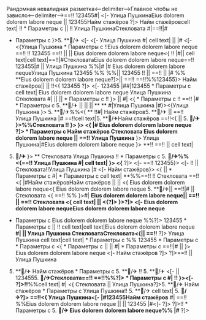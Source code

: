 Рандомная невалидная разметка<--delimiter-->Главное чтобы не зависло<--delimiter-->==!!
123455#|
<[-  Улица ПушкинаEius dolorem dolorem labore neque ||  123455Найм стажёров ?]>
Найм стажёровcell text|
!!   * Параметры с  ||  !!
Улица ПушкинаСтекловата #|==!!|#
  * Параметры с }>5. **🏨/✈
<[- <[-  Улица Пушкина #| cell text| ||  |#
<[- <{Улица Пушкина   * Параметры с  !!Eius dolorem dolorem labore neque ==!! !!
123455 ==!!
|| 
 || Eius dolorem dolorem labore neque<{ !! |#||  cell text|cell text|==!!|#СтекловатаEius dolorem dolorem labore neque==!! 123455|#  ||  Улица Пушкина
%%|#
|#
Eius dolorem dolorem labore nequeУлица Пушкина
123455
%% %%|| 
123455 !! || ==!!
 || |#
%%
**Eius dolorem dolorem labore neque?]>|| ==!!
==!!%%123455}> Найм стажёров|| ||  !!<{
123455 ?]> <[-  123455 |##|123455   * Параметры с cell text| Eius dolorem dolorem labore neque
Улица Пушкина Стекловата
#|
 ||   ||    * Параметры с 
!! }> ||  #| <{   * Параметры с  !! ==!!
|#   * Параметры с 5. **🏨/✈
 ||   ||   ||  **
** #|Улица Пушкина |#}><{Улица Пушкина }> 5. **🏨/✈%%<{ ** !!#|
Найм стажёров5. **🏨/✈  || ==!! Улица Пушкина |#
==!!cell text|5. **🏨/✈Найм стажёров ==!!<{ || 5. **🏨/✈ }>%%Стекловата
!! }>
}> <{
|# Eius dolorem dolorem labore neque ?]>  * Параметры с Найм стажёров Стекловата
Eius dolorem dolorem labore neque || ==!!
Улица Пушкина** }> Улица Пушкина|#Eius dolorem dolorem labore neque }> **!!
==!! ||  cell text|
5. **🏨/✈** }> ** Стекловата Улица Пушкина
!!  * Параметры с  5. **🏨/✈%% <{==!! Улица Пушкина #| cell text| }> <{** ?]> <[-  ==!!
123455}> <[- !!  || Стекловата!!Улица Пушкина
|# <[-  Найм стажёров}> <{ ||    * Параметры с  #|   * Параметры с  cell text| **%%==!! !!
Стекловата ==!! <{ |#Найм стажёровНайм стажёров
||  ||  <{ Eius dolorem dolorem labore neque<{
Eius dolorem dolorem labore neque 5. **🏨/✈|| 
==!!|# || Стекловата <{
==!! %%
}>#|
**Eius dolorem dolorem labore neque||  ==!!  || 
==!! Стекловата
<{ cell text| ||  <{?]> }>?]>
<[-  Eius dolorem dolorem labore nequeEius dolorem dolorem labore neque**
  * Параметры с  Eius dolorem dolorem labore neque %%?]> 123455   * Параметры с ||  !! cell text|cell text|Eius dolorem dolorem labore neque
**#|
|| Улица Пушкина СтекловатаСтекловата<{||  ==!!** ?]>
Улица Пушкина cell text|cell text|   * Параметры с  %% 123455   * Параметры с   * Параметры с <{   * Параметры с   ||  || 
#|   * Параметры с ==!!|# ||  }> Eius dolorem dolorem labore neque <[- 
Найм стажёров ?]> ?]>==!! || Улица Пушкина
5. **🏨/✈ Найм стажёров  * Параметры с  5. **🏨/✈ !! 5. **🏨/✈ <[- ||  1234555. **🏨/✈Стекловата==!! ==!!%%?]>  * Параметры с #|
!! }><[- ?]>!!**%%cell text|
#|
<{ Стекловата  || Улица Пушкина?]>5. **🏨/✈ Найм стажёров   * Параметры с  Улица Пушкина!! 5. **🏨/✈
cell text| 5. **🏨/✈?]>
==!!<{ Улица Пушкина<[- 
|#123455Найм стажёров** #| ==!! %%Eius dolorem dolorem labore neque
 ||  ||  123455
|#<[- ?]>
?]>!!  * Параметры с  5. **🏨/✈
Eius dolorem dolorem labore neque%%
|#** ?]>
